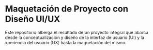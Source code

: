 # Maquetación de Proyecto con Diseño UI/UX

Este repositorio alberga el resultado de un proyecto integral que abarca desde la conceptualización y diseño de la interfaz de usuario (UI) y la xperiencia del usuario (UX) hasta la maquetación del mismo.
 
